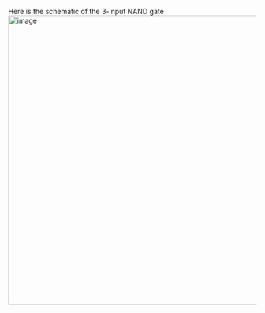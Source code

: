 Here is the schematic of the 3-input NAND gate
<img width="773" height="587" alt="image" src="https://github.com/user-attachments/assets/298dc04f-d253-418e-a153-e8762edebdb8" />

